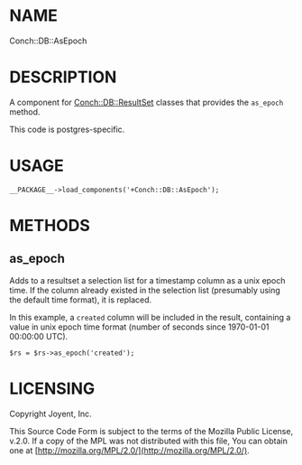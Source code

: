 # NAME

Conch::DB::AsEpoch

# DESCRIPTION

A component for [Conch::DB::ResultSet](../modules/Conch::DB::ResultSet) classes that provides the `as_epoch` method.

This code is postgres-specific.

# USAGE

```
__PACKAGE__->load_components('+Conch::DB::AsEpoch');
```

# METHODS

## as\_epoch

Adds to a resultset a selection list for a timestamp column as a unix epoch time.
If the column already existed in the selection list (presumably using the default time format),
it is replaced.

In this example, a `created` column will be included in the result, containing a value in unix
epoch time format (number of seconds since 1970-01-01 00:00:00 UTC).

```
$rs = $rs->as_epoch('created');
```

# LICENSING

Copyright Joyent, Inc.

This Source Code Form is subject to the terms of the Mozilla Public License,
v.2.0. If a copy of the MPL was not distributed with this file, You can obtain
one at [http://mozilla.org/MPL/2.0/](http://mozilla.org/MPL/2.0/).
